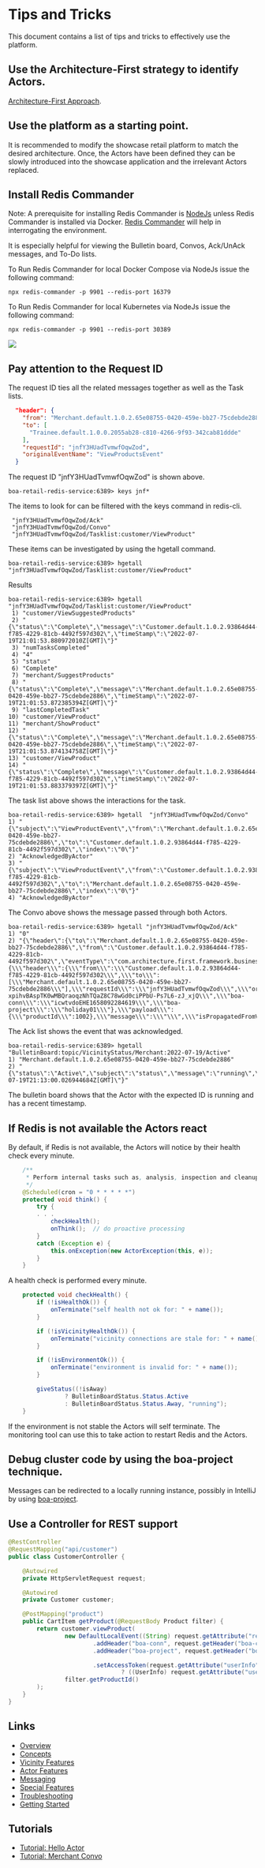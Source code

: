 # Tips and Tricks

This document contains a list of tips and tricks to effectively use the platform.

## Use the Architecture-First strategy to identify Actors.

[Architecture-First Approach](https://tonymarius.substack.com/p/architecture-first-strategy?utm_source=url).

## Use the platform as a starting point.

It is recommended to modify the showcase retail platform to match the desired architecture.
Once, the Actors have been defined they can be slowly introduced into the showcase application and the irrelevant Actors replaced.

## Install Redis Commander

Note: A prerequisite for installing Redis Commander is [NodeJs](https://nodejs.org/en/) unless Redis Commander is installed via Docker.
[Redis Commander](https://www.npmjs.com/package/redis-commander) will help in interrogating the environment.

It is especially helpful for viewing the Bulletin board, Convos, Ack/UnAck messages, and To-Do lists.

To Run Redis Commander for local Docker Compose via NodeJs issue the following command:

```shell
npx redis-commander -p 9901 --redis-port 16379
```

To Run Redis Commander for local Kubernetes via NodeJs issue the following command:

```shell
npx redis-commander -p 9901 --redis-port 30389
```

![](images/Tips-And-Tricks/Tips-And-Tricks-Redis-Commander.png)

## Pay attention to the Request ID

The request ID ties all the related messages together as well as the Task lists.

```json
  "header": {
    "from": "Merchant.default.1.0.2.65e08755-0420-459e-bb27-75cdebde2886",
    "to": [
      "Trainee.default.1.0.0.2055ab28-c810-4266-9f93-342cab81ddde"
    ],
    "requestId": "jnfY3HUadTvmwfOqwZod",
    "originalEventName": "ViewProductsEvent"
  }
```
The request ID "jnfY3HUadTvmwfOqwZod" is shown above.

```shell
boa-retail-redis-service:6389> keys jnf*
```
The items to look for can be filtered with the keys command in redis-cli. 

```shell
 "jnfY3HUadTvmwfOqwZod/Ack"
 "jnfY3HUadTvmwfOqwZod/Convo"
 "jnfY3HUadTvmwfOqwZod/Tasklist:customer/ViewProduct"
```

These items can be investigated by using the hgetall command.

```shell
boa-retail-redis-service:6389> hgetall "jnfY3HUadTvmwfOqwZod/Tasklist:customer/ViewProduct"
```

Results

```shell
boa-retail-redis-service:6389> hgetall "jnfY3HUadTvmwfOqwZod/Tasklist:customer/ViewProduct"
 1) "customer/ViewSuggestedProducts"
 2) "{\"status\":\"Complete\",\"message\":\"Customer.default.1.0.2.93864d44-f785-4229-81cb-4492f597d302\",\"timeStamp\":\"2022-07-19T21:01:53.880972010Z[GMT]\"}"
 3) "numTasksCompleted"
 4) "4"
 5) "status"
 6) "Complete"
 7) "merchant/SuggestProducts"
 8) "{\"status\":\"Complete\",\"message\":\"Merchant.default.1.0.2.65e08755-0420-459e-bb27-75cdebde2886\",\"timeStamp\":\"2022-07-19T21:01:53.872385394Z[GMT]\"}"
 9) "lastCompletedTask"
10) "customer/ViewProduct"
11) "merchant/ShowProduct"
12) "{\"status\":\"Complete\",\"message\":\"Merchant.default.1.0.2.65e08755-0420-459e-bb27-75cdebde2886\",\"timeStamp\":\"2022-07-19T21:01:53.874134758Z[GMT]\"}"
13) "customer/ViewProduct"
14) "{\"status\":\"Complete\",\"message\":\"Customer.default.1.0.2.93864d44-f785-4229-81cb-4492f597d302\",\"timeStamp\":\"2022-07-19T21:01:53.883379397Z[GMT]\"}"
```

The task list above shows the interactions for the task.

```shell
boa-retail-redis-service:6389> hgetall  "jnfY3HUadTvmwfOqwZod/Convo"
1) "{\"subject\":\"ViewProductEvent\",\"from\":\"Merchant.default.1.0.2.65e08755-0420-459e-bb27-75cdebde2886\",\"to\":\"Customer.default.1.0.2.93864d44-f785-4229-81cb-4492f597d302\",\"index\":\"0\"}"
2) "AcknowledgedByActor"
3) "{\"subject\":\"ViewProductEvent\",\"from\":\"Customer.default.1.0.2.93864d44-f785-4229-81cb-4492f597d302\",\"to\":\"Merchant.default.1.0.2.65e08755-0420-459e-bb27-75cdebde2886\",\"index\":\"0\"}"
4) "AcknowledgedByActor"
```
The Convo above shows the message passed through both Actors.

```shell
boa-retail-redis-service:6389> hgetall "jnfY3HUadTvmwfOqwZod/Ack"
1) "0"
2) "{\"header\":{\"to\":\"Merchant.default.1.0.2.65e08755-0420-459e-bb27-75cdebde2886\",\"from\":\"Customer.default.1.0.2.93864d44-f785-4229-81cb-4492f597d302\",\"eventType\":\"com.architecture.first.framework.business.retail.events.ViewProductEvent\"},\"jsonPayload\":\"{\\\"header\\\":{\\\"from\\\":\\\"Customer.default.1.0.2.93864d44-f785-4229-81cb-4492f597d302\\\",\\\"to\\\":[\\\"Merchant.default.1.0.2.65e08755-0420-459e-bb27-75cdebde2886\\\"],\\\"requestId\\\":\\\"jnfY3HUadTvmwfOqwZod\\\",\\\"originalEventName\\\":\\\"ViewProductEvent\\\",\\\"jwtToken\\\":\\\"eyJhbGciOiJIUzUxMiJ9.eyJpc3MiOiJSZXRhaWxBcHAiLCJzdWIiOiJhY2Nlc3MiLCJ1c2VySWQiOjEwMDMsIm5hbWUiOiJsYW1vbnQiLCJzY29wZSI6ImN1c3RvbWVyIiwiaWF0IjoxNjU4MDkyMzA2LCJleHAiOjE2NTg2OTcxMDZ9.nwh5TasJqDaUaVFh4p9W7VbXVY4VTry-xpihvBAspTK0wMBQraoqzNhTQaZ8C78wGd0ciPPbU-Ps7L6-zJ_xjQ\\\",\\\"boa-conn\\\":\\\"icwtvdoEHE1658092284619\\\",\\\"boa-project\\\":\\\"holiday01\\\"},\\\"payload\\\":{\\\"productId\\\":1002},\\\"message\\\":\\\"\\\",\\\"isPropagatedFromVicinity\\\":true,\\\"isLocalEvent\\\":false,\\\"isAnnouncement\\\":false,\\\"wasHandled\\\":true,\\\"awaitResponse\\\":false,\\\"awaitTimeoutSeconds\\\":30,\\\"isPipelineEvent\\\":false,\\\"hasErrors\\\":false,\\\"isReply\\\":false,\\\"requiresAcknowledgement\\\":false,\\\"isToDoTask\\\":false,\\\"toDoLink\\\":\\\"\\\",\\\"processLaterIfNoActorFound\\\":true,\\\"originalActorName\\\":\\\"\\\",\\\"tasklist\\\":\\\"\\\",\\\"index\\\":0,\\\"timestamp\\\":1658264513857}\"}"
```

The Ack list shows the event that was acknowledged.

```shell
boa-retail-redis-service:6389> hgetall "BulletinBoard:topic/VicinityStatus/Merchant:2022-07-19/Active"
1) "Merchant.default.1.0.2.65e08755-0420-459e-bb27-75cdebde2886"
2) "{\"status\":\"Active\",\"subject\":\"status\",\"message\":\"running\",\"timestamp\":\"2022-07-19T21:13:00.026944684Z[GMT]\"}"
```

The bulletin board shows that the Actor with the expected ID is running and has a recent timestamp.

## If Redis is not available the Actors react

By default, if Redis is not available, the Actors will notice by their health check every minute.

```java
    /**
     * Perform internal tasks such as, analysis, inspection and cleanup
     */
    @Scheduled(cron = "0 * * * * *")
    protected void think() {
        try {
        . . .
            checkHealth();
            onThink();  // do proactive processing
        }
        catch (Exception e) {
            this.onException(new ActorException(this, e));
        }
    }
```

A health check is performed every minute.

```java
    protected void checkHealth() {
        if (!isHealthOk()) {
            onTerminate("self health not ok for: " + name());
        }

        if (!isVicinityHealthOk()) {
            onTerminate("vicinity connections are stale for: " + name());
        }

        if (!isEnvironmentOk()) {
            onTerminate("environment is invalid for: " + name());
        }

        giveStatus((!isAway)
                ? BulletinBoardStatus.Status.Active
                : BulletinBoardStatus.Status.Away, "running");
    }
```

If the environment is not stable the Actors will self terminate.
The monitoring tool can use this to take action to restart Redis and the Actors.

## Debug cluster code by using the boa-project technique.

Messages can be redirected to a locally running instance, possibly in IntelliJ by using [boa-project](Special-Features.md#bluegreen-deployment).


## Use a Controller for REST support

```java
@RestController
@RequestMapping("api/customer")
public class CustomerController {

    @Autowired
    private HttpServletRequest request;

    @Autowired
    private Customer customer;

    @PostMapping("product")
    public CartItem getProduct(@RequestBody Product filter) {
        return customer.viewProduct(
                new DefaultLocalEvent((String) request.getAttribute("requestId"))
                        .addHeader("boa-conn", request.getHeader("boa-conn"))
                        .addHeader("boa-project", request.getHeader("boa-project"))

                        .setAccessToken(request.getAttribute("userInfo") != null
                                ? ((UserInfo) request.getAttribute("userInfo")).getAccessToken() : null), // non-secure page
                filter.getProductId()
        );
    }
}
```

## Links
- [Overview](Overview.md 'Overview')
- [Concepts](Concepts.md)
- [Vicinity Features](Vicinity-Features.md 'Vicinity Features')
- [Actor Features](Actor-Features.md)
- [Messaging](Messaging.md)
- [Special Features](Special-Features.md)
- [Troubleshooting](Troubleshooting.md)
- [Getting Started](../../README.md)

## Tutorials
- [Tutorial: Hello Actor](Tutorials-Hello-Actor.md)
- [Tutorial: Merchant Convo](Tutorials-Merchant-Convo.md)